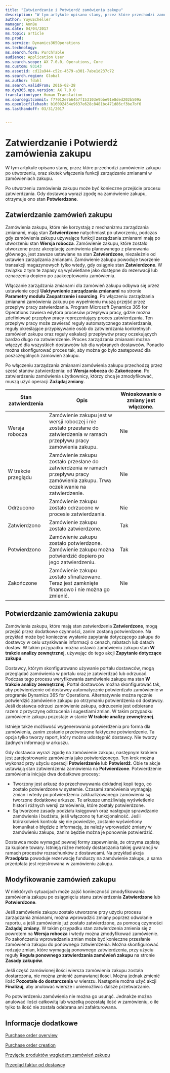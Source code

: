 ```yaml
---
title: "Zatwierdzanie i Potwierdź zamówienia zakupu"
description: "W tym artykule opisano stany, przez które przechodzi zamówienie zakupu po utworzeniu, oraz skutek włączenia funkcji zarządzanie zmianami w zamówieniach zakupu."
author: YuyuScheller
manager: AnnBe
ms.date: 04/04/2017
ms.topic: article
ms.prod: 
ms.service: Dynamics365Operations
ms.technology: 
ms.search.form: PurchTable
audience: Application User
ms.search.scope: AX 7.0.0, Operations, Core
ms.custom: 93143
ms.assetid: cd12a944-c52c-4579-a301-7abe1d237c72
ms.search.region: Global
ms.author: fdahl
ms.search.validFrom: 2016-02-28
ms.dyn365.ops.version: AX 7.0.0
translationtype: Human Translation
ms.sourcegitcommit: f77012e7b64b7f153103e9bbe91e8ded202b509a
ms.openlocfilehash: b16092454e9637e628c8481bc471d86cf3be7bf6
ms.lasthandoff: 03/31/2017


---
```


# <a name="approve-and-confirm-purchase-orders"></a>Zatwierdzanie i Potwierdź zamówienia zakupu

W tym artykule opisano stany, przez które przechodzi zamówienie zakupu po utworzeniu, oraz skutek włączenia funkcji zarządzanie zmianami w zamówieniach zakupu.

Po utworzeniu zamówienia zakupu może być konieczne przejście procesu zatwierdzania. Gdy dostawca wyrazi zgodę na zamówienie zakupu, otrzymuje ono stan **Potwierdzone**.

## <a name="approval-of-purchase-orders"></a>Zatwierdzanie zamówień zakupu
Zamówienia zakupu, które nie korzystają z mechanizmu zarządzania zmianami, mają stan **Zatwierdzone** natychmiast po utworzeniu, podczas gdy zamówienia zakupu używające funkcji zarządzania zmianami mają po utworzeniu stan **Wersja robocza**. Zamówienie zakupu, które zostało utworzone przez akceptację zamówienia planowanego z planowania głównego, jest zawsze ustawiane na stan **Zatwierdzone**, niezależnie od ustawień zarządzania zmianami. Zamówienie zakupu powoduje tworzenie transakcji magazynowych tylko wtedy, gdy osiągnie stan **Zatwierdzone**. W związku z tym te zapasy są wyświetlane jako dostępne do rezerwacji lub oznaczenia dopiero po zaakceptowaniu zamówienia.  

Włączanie zarządzania zmianami dla zamówień zakupu odbywa się przez ustawienie opcji **Uaktywnienie zarządzania zmianami** na stronie **Parametry modułu Zaopatrzenie i sourcing**. Po włączeniu zarządzania zmianami zamówienia zakupu po wypełnieniu muszą przejść przez przepływ pracy zatwierdzania. Program Microsoft Dynamics 365 for Operations zawiera edytora procesów przepływu pracy, gdzie można zdefiniować przepływ pracy reprezentujący proces zatwierdzania. Ten przepływ pracy może zawierać reguły automatycznego zatwierdzania, reguły określające przypisywanie osób do zatwierdzania konkretnych zamówień zakupu oraz reguły eskalacji przepływów pracy oczekujących bardzo długo na zatwierdzenie. Proces zarządzania zmianami można włączyć dla wszystkich dostawców lub dla wybranych dostawców. Ponadto można skonfigurować proces tak, aby można go było zastępować dla poszczególnych zamówień zakupu.  

Po włączeniu zarządzania zmianami zamówienia zakupu przechodzą przez sześć stanów zatwierdzenia: od **Wersja robocza** do **Zakończone**. Po zatwierdzeniu zamówienia użytkownicy, którzy chcą je zmodyfikować, muszą użyć operacji **Zażądaj zmiany**.

| Stan zatwierdzenia | Opis                                                                      | Wnioskowanie o zmiany jest włączone. |
|-----------------|----------------------------------------------------------------------------------|---------------------------|
| Wersja robocza           | Zamówienie zakupu jest w wersji roboczej i nie zostało przesłane do zatwierdzenia w ramach przepływu pracy zamówienia zakupu.     | Nie                        |
| W trakcie przeglądu       | Zamówienie zakupu zostało przesłane do zatwierdzenia w ramach przepływu pracy zamówienia zakupu. Trwa oczekiwanie na zatwierdzenie.       | Nie                        |
| Odrzucono        | Zamówienie zakupu zostało odrzucone w procesie zatwierdzania.                                 | Nie                        |
| Zatwierdzono        | Zamówienie zakupu zostało zatwierdzone.                                                             | Tak                       |
| Potwierdzono       | Zamówienie zakupu zostało potwierdzone. Zamówienie zakupu można potwierdzić dopiero po jego zatwierdzeniu.        | Tak                       |
| Zakończone       | Zamówienie zakupu zostało sfinalizowane. Teraz jest zamknięte finansowo i nie można go zmienić. | Nie                        |

## <a name="confirming-purchase-orders"></a>Potwierdzanie zamówienia zakupu
Zamówienia zakupu, które mają stan zatwierdzenia **Zatwierdzone**, mogą przejść przez dodatkowe czynności, zanim zostaną potwierdzone. Na przykład może być konieczne wysłanie zapytania dotyczącego zakupu do dostawcy w celu uzyskiwanie informacji o cenach, rabatach lub datach dostaw. W takim przypadku można ustawić zamówieniu zakupu stan **W trakcie analizy zewnętrznej**, używając do tego akcji **Zapytanie dotyczące zakupu**.  

Dostawcy, którym skonfigurowano używanie portalu dostawców, mogą przeglądać zamówienia w portalu oraz je zatwierdzać lub odrzucać. Podczas tego procesu weryfikowania zamówienie zakupu ma stan **W trakcie analizy zewnętrznej**. Portal dostawców można skonfigurować tak, aby potwierdzenie od dostawcy automatycznie potwierdzało zamówienie w programie Dynamics 365 for Operations. Alternatywnie można ręcznie potwierdzić zamówienie zakupu po otrzymaniu potwierdzenia od dostawcy. Jeśli dostawca odrzuci zamówienie zakupu, odrzucenie jest odbierane razem z przyczynę odrzucenia i sugestiami zmian. W takim przypadku zamówienie zakupu pozostaje w stanie **W trakcie analizy zewnętrznej**.  

Istnieje także możliwość wygenerowania potwierdzenia pro forma dla zamówienia, zanim zostanie przetworzone faktyczne potwierdzenie. Ta opcja tylko tworzy raport, który można udostępnić dostawcy. Nie tworzy żadnych informacji w arkuszu.  

Gdy dostawca wyrazi zgodę na zamówienie zakupu, następnym krokiem jest zarejestrowanie zamówienia jako potwierdzonego. Ten krok można wykonać przy użyciu operacji **Potwierdzenie** lub **Potwierdź**. Obie te akcje ustawiają stan zatwierdzenia zamówienia na **Potwierdzone**. Potwierdzenie zamówienia inicjuje dwa dodatkowe procesy:

-   Tworzony jest arkusz do przechowywania dokładnej kopii tego, co zostało potwierdzone w systemie. Czasami zamówienia wymagają zmian i wtedy po potwierdzeniu zaktualizowanego zamówienia są tworzone dodatkowe arkusze. Te arkusze umożliwiają wyświetlenie historii różnych wersji zamówienia, które zostały potwierdzone.
-   Są tworzone zasady podziału księgowań oraz następuje sprawdzanie zamówienia i budżetu, jeśli włączono tę funkcjonalność. Jeśli którakolwiek kontrola się nie powiedzie, zostanie wyświetlony komunikat o błędzie z informacją, że należy wprowadzić zmiany w zamówieniu zakupu, zanim będzie można je ponownie potwierdzić.

Dostawca może wymagać pewnej formy zapewnienia, że otrzyma zapłatę za kupione towary. Istnieją różne metody dostarczania takiej gwarancji w ramach procesów rozrachunków z dostawcami. Na przykład akcja **Przedpłata** powoduje rezerwację funduszy na zamówienie zakupu, a sama przedpłata jest rejestrowana w zamówieniu zakupu.

## <a name="changing-purchase-orders"></a>Modyfikowanie zamówień zakupu
W niektórych sytuacjach może zajść konieczność zmodyfikowania zamówienia zakupu po osiągnięciu stanu zatwierdzenia **Zatwierdzone** lub **Potwierdzone**.  

Jeśli zamówienie zakupu zostało utworzone przy użyciu procesu zarządzania zmianami, można wprowadzić zmiany poprzez odwołanie raportu, a jeśli zamówienie już zostało zatwierdzone, za pomocą czynności **Zażądaj zmiany**. W takim przypadku stan zatwierdzenia zmienia się z powrotem na **Wersja robocza** i wtedy można zmodyfikować zamówienie. Po zakończeniu wprowadzania zmian może być konieczne przesłanie zamówienia zakupu do ponownego zatwierdzenia. Można skonfigurować rodzaje zmian, które wymagają ponownego zatwierdzenia, przy użyciu reguły **Reguła ponownego zatwierdzania zamówień zakupu** na stronie **Zasady zakupów**.  

Jeśli część zamówionej ilości wiersza zamówienia zakupu została dostarczona, nie można zmienić zamawianej ilości. Można jednak zmienić ilość **Pozostałe do dostarczenia** w wierszu. Następnie można użyć akcji **Finalizuj**, aby anulować wiersze i uniemożliwić dalsze przetwarzanie. 

Po potwierdzeniu zamówienia nie można go usunąć. Jednakże można anulować ilości całkowitą lub wszelką pozostałą ilość w zamówieniu, o ile tylko ta ilość nie została odebrana ani zafakturowana.

<a name="see-also"></a>Informacje dodatkowe
--------

[Purchase order overview](purchase-order-overview.md)

[Purchase order creation](purchase-order-creation.md)

[Przyjęcie produktów względem zamówień zakupu](product-receipt-against-purchase-orders.md)

[Przegląd faktur od dostawcy](/dynamics365/operations/financials/accounts-payable/vendor-invoices-overview)


